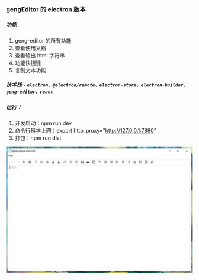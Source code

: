 ### gengEditor 的 electron 版本

##### 功能

1. geng-editor 的所有功能
2. 查看使用文档
3. 查看输出 html 字符串
4. 功能快捷键
5. 复制文本功能

##### 技术栈：`electron、@electron/remote、electron-store、electron-builder、geng-editor、react`

##### 运行：

1. 开发启动：npm run dev
2. 命令行科学上网：export http_proxy="http://127.0.0.1:7890"
3. 打包：npm run dist

![avatar](https://github.com/clydee-geng/geng-editor-electron/blob/main/kYqql08IOs.gif?raw=true)
